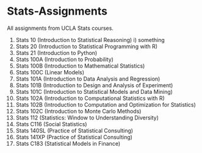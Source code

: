 # Stats-Assignments
All assignments from UCLA Stats courses.

  1) Stats 10 (Introduction to Statistical Reasoning)
    i) something
  3) Stats 20 (Introduction to Statistical Programming with R)
  4) Stats 21 (Introduction to Python)
  5) Stats 100A (Introduction to Probability)
  6) Stats 100B (Introduction to Mathematical Statistics)
  7) Stats 100C (Linear Models)
  8) Stats 101A (Introduction to Data Analysis and Regression)
  9) Stats 101B (Introduction to Design and Analysis of Experiment)
  10) Stats 101C (Introduction to Statistical Models and Data Mining)
  11) Stats 102A (Introduction to Computational Statistics with R)
  12) Stats 102B (Introduction to Computation and Optimization for Statistics)
  13) Stats 102C (Introduction to Monte Carlo Methods)
  14) Stats 112 (Statistics: Window to Understanding Diversity)
  15) Stats C116 (Social Statistics)
  16) Stats 140SL (Practice of Statistical Consulting)
  17) Stats 141XP (Practice of Statistical Consulting)
  18) Stats C183 (Statistical Models in Finance)
